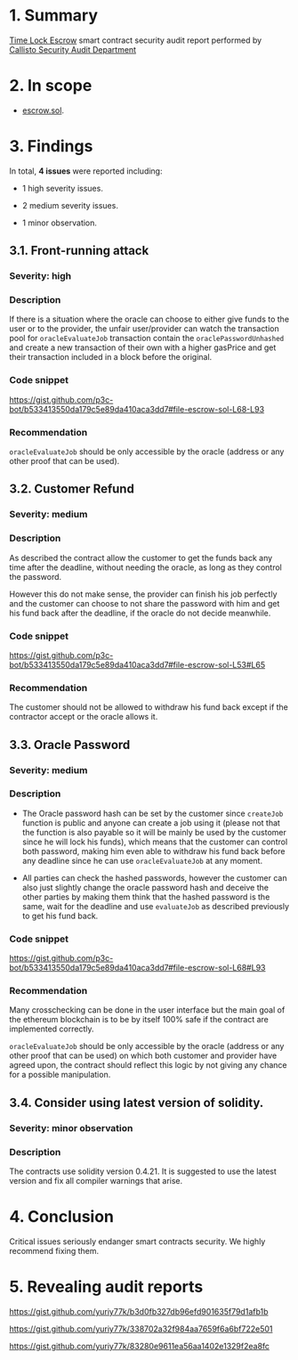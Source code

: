 # 1. Summary

[Time Lock Escrow](https://gist.github.com/p3c-bot/b533413550da179c5e89da410aca3dd7) smart contract security audit report performed by [Callisto Security Audit Department](https://github.com/EthereumCommonwealth/Auditing)

# 2. In scope

- [ escrow.sol](https://gist.github.com/p3c-bot/b533413550da179c5e89da410aca3dd7).

# 3. Findings

In total, **4 issues** were reported including:

- 1 high severity issues.

- 2 medium severity issues.

- 1 minor observation.


## 3.1. Front-running attack

### Severity: high

### Description

If there is a situation where the oracle can choose to either give funds to the user or to the provider, the unfair user/provider can watch the transaction pool for `oracleEvaluateJob` transaction contain the `oraclePasswordUnhashed` and create a new transaction of their own with a higher gasPrice and get their transaction included in a block before the original.

### Code snippet

https://gist.github.com/p3c-bot/b533413550da179c5e89da410aca3dd7#file-escrow-sol-L68-L93

### Recommendation

`oracleEvaluateJob` should be only accessible by the oracle (address or any other proof that can be used).

## 3.2. Customer Refund

### Severity: medium 

### Description

As described the contract allow the customer to get the funds back any time after the deadline, without needing the oracle, as long as they control the password.

However this do not make sense, the provider can finish his job perfectly and the customer can choose to not share the password with him and get his fund back after the deadline, if the oracle do not decide meanwhile.

### Code snippet

https://gist.github.com/p3c-bot/b533413550da179c5e89da410aca3dd7#file-escrow-sol-L53#L65

### Recommendation

The customer should not be allowed to withdraw his fund back except if the contractor accept or the oracle allows it.

## 3.3. Oracle Password

### Severity: medium 

### Description

- The Oracle password hash can be set by the customer since `createJob` function is public and anyone can create a job using it (please not that the function is also payable so it will be mainly be used by the customer since he will lock his funds), which means that the customer can control both password, making him even able to withdraw his fund back before any deadline since he can use `oracleEvaluateJob` at any moment. 

- All parties can check the hashed passwords, however the customer can also just slightly change the oracle password hash and deceive the other parties by making them think that the hashed password is the same, wait for the deadline and use `evaluateJob` as described previously to get his fund back.

### Code snippet

https://gist.github.com/p3c-bot/b533413550da179c5e89da410aca3dd7#file-escrow-sol-L68#L93

### Recommendation

Many crosschecking can be done in the user interface but the main goal of the ethereum blockchain is to be by itself 100% safe if the contract are implemented correctly.

`oracleEvaluateJob` should be only accessible by the oracle (address or any other proof that can be used) on which both customer and provider have agreed upon, the contract should reflect this logic by not giving any chance for a possible manipulation.

## 3.4. Consider using latest version of solidity.

### Severity: minor observation

### Description

The contracts use solidity version 0.4.21. It is suggested to use the latest version and fix all compiler warnings that arise.

# 4. Conclusion

Critical issues seriously endanger smart contracts security. We highly recommend fixing them. 

# 5. Revealing audit reports

https://gist.github.com/yuriy77k/b3d0fb327db96efd901635f79d1afb1b

https://gist.github.com/yuriy77k/338702a32f984aa7659f6a6bf722e501

https://gist.github.com/yuriy77k/83280e9611ea56aa1402e1329f2ea8fc
